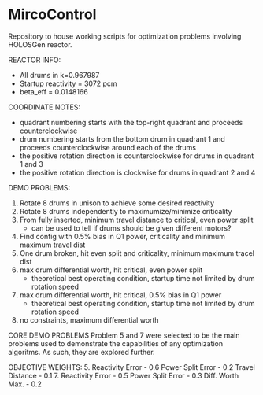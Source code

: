 # MircoControl

Repository to house working scripts for optimization problems involving 
HOLOSGen reactor.

REACTOR INFO:
* All drums in k=0.967987
* Startup reactivity = 3072 pcm
* beta_eff = 0.0148166

COORDINATE NOTES:
* quadrant numbering starts with the top-right quadrant and proceeds
counterclockwise
* drum numbering starts from the bottom drum in  quadrant 1 and
proceeds counterclockwise around each of the drums
* the positive rotation direction is counterclockwise for drums in quadrant 1 and 3
* the positive rotation direction is clockwise for drums in quadrant 2 and 4

DEMO PROBLEMS:
1. Rotate 8 drums in unison to achieve some desired reactivity
2. Rotate 8 drums independently to maximumize/minimize criticality
3. From fully inserted, minimum travel distance to critical, even power split
    * can be used to tell if drums should be given different motors?
4. Find config with 0.5% bias in Q1 power, criticality and minimum maximum travel dist
5. One drum broken, hit even split and criticality, minimum maximum tracel dist
6. max drum differential worth, hit critical, even power split
    * theoretical best operating condition, startup time not limited by drum rotation speed
7. max drum differential worth, hit critical, 0.5% bias in Q1 power
    * theoretical best operating condition, startup time not limited by drum rotation speed
8. no constraints, maximum differential worth

CORE DEMO PROBLEMS
Problem 5 and 7 were selected to be the main problems used to demonstrate the capabilities of any
optimization algoritms.
As such, they are explored further.

OBJECTIVE WEIGHTS:
5. Reactivity Error  - 0.6
   Power Split Error - 0.2
   Travel Distance   - 0.1
7. Reactivity Error  - 0.5
   Power Split Error - 0.3
   Diff. Worth Max.  - 0.2



